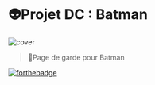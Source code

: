 # 👽️Projet DC : Batman
![cover](https://i.imgur.com/hgknLEP.jpg)

>📄Page de garde pour Batman

[![forthebadge](https://forthebadge.com/images/badges/validated-html5.svg)](https://forthebadge.com)